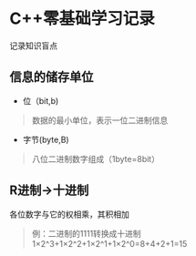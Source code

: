 # C++零基础学习记录
记录知识盲点

## 信息的储存单位
* 位（bit,b)
> 数据的最小单位，表示一位二进制信息
* 字节(byte,B)
> 八位二进制数字组成（1byte=8bit）

## R进制->十进制
各位数字与它的权相乘，其积相加
> 例：二进制的1111转换成十进制\
1×2^3+1×2^2+1×2^1+1×2^0=8+4+2+1=15
